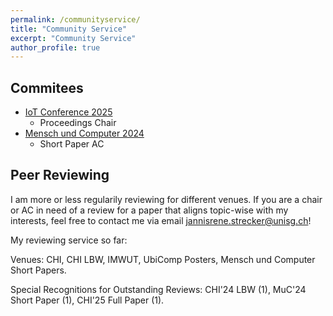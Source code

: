 ```yaml
---
permalink: /communityservice/
title: "Community Service"
excerpt: "Community Service"
author_profile: true
---
```


## Commitees

- [IoT Conference 2025](https://iot-conference.org/iot2025/)
    - Proceedings Chair
- [Mensch und Computer 2024](https://muc2024.mensch-und-computer.de/en/program-committee/)
    - Short Paper AC

## Peer Reviewing

I am more or less regularily reviewing for different venues. If you are a chair or AC in need of a review for a paper that aligns topic-wise with my interests, feel free to contact me via email [jannisrene.strecker@unisg.ch](jannisrene.strecker@unisg.ch)!

My reviewing service so far:

Venues: CHI, CHI LBW, IMWUT, UbiComp Posters, Mensch und Computer Short Papers.

Special Recognitions for Outstanding Reviews: CHI'24 LBW (1), MuC'24 Short Paper (1), CHI'25 Full Paper (1).